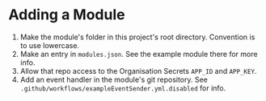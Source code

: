 # Adding a Module
1. Make the module's folder in this project's root directory. Convention is to use lowercase.
2. Make an entry in `modules.json`. See the example module there for more info.
3. Allow that repo access to the Organisation Secrets `APP_ID` and `APP_KEY`.
4. Add an event handler in the module's git repository. See `.github/workflows/exampleEventSender.yml.disabled` for info.
